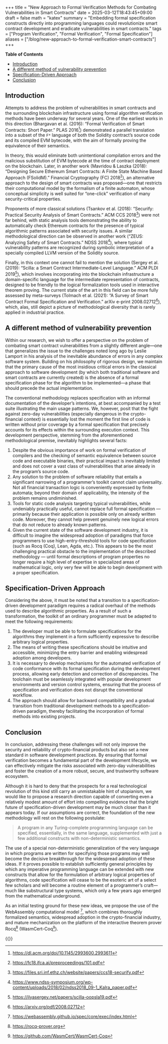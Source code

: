 +++
title = "New Approach to Formal Verification Methods for Combating Vulnerabilities in Smart Contracts"
date = 2025-03-12T18:43:45+09:00
draft = false
math = "katex"
summary = "Embedding formal specification constructs directly into programming languages could revolutionize smart contract development and eradicate vulnerabilities in smart contracts."
tags = ["Program Verification", "Formal Verification", "Formal Specification"]
aliases = ["/blog/new-approach-to-formal-verification-smart-contracts"]
+++

**Table of Contents**
- [Introduction](#introduction)
- [A different method of vulnerability prevention](#a-different-method-of-vulnerability-prevention)
- [Specification-Driven Approach](#specification-driven-approach)
- [Conclusion](#conclusion)


## Introduction

Attempts to address the problem of vulnerabilities in smart contracts and the surrounding blockchain infrastructure using formal algorithm verification methods have been underway for several years. One of the earliest works in this direction (Bhargavan et al. (2016): “Formal Verification of Smart Contracts: Short Paper.” PLAS 2016[^1]) demonstrated a parallel translation into a subset of the `F*` language of both the Solidity contract’s source code and its compiled EVM bytecode, with the aim of formally proving the equivalence of their semantics.

In theory, this would eliminate both unintentional compilation errors and the malicious substitution of EVM bytecode at the time of contract deployment on the blockchain. Later, in another work (Mavridou & Laszka (2018): “Designing Secure Ethereum Smart Contracts: A Finite State Machine Based Approach (FSolidM).” Financial Cryptography (FC) 2018[^2]), an alternative approach to the design of smart contracts was proposed—one that restricts their computational model by the formalism of a finite automaton, whose conceptual simplicity is well suited for “one-click” verification of many security-critical properties.

Proponents of more classical solutions (Tsankov et al. (2018): “Securify: Practical Security Analysis of Smart Contracts.” ACM CCS 2018[^3]) were not far behind, with static analysis tools demonstrating the ability to automatically check Ethereum contracts for the presence of typical algorithmic patterns associated with security issues. A similar methodological direction can be observed in another work (“ZEUS: Analyzing Safety of Smart Contracts.” NDSS 2018[^4]), where typical vulnerability patterns are recognized during symbolic interpretation of a specially compiled LLVM version of the Solidity source.

Finally, in this context one cannot fail to mention the solution (Sergey et al. (2019): “Scilla: a Smart Contract Intermediate-Level Language.” ACM PLDI 2019[^5]), which involves incorporating into the blockchain infrastructure a domain-specific language for the intermediate representation of contracts, designed to be friendly to the logical formalization tools used in interactive theorem proving. The current state of the art in this field can be more fully assessed by meta-surveys (Tolmach et al. (2021): “A Survey of Smart Contract Formal Specification and Verification.” arXiv e-print 2008.02712[^6]), which, alas, still depict a picture of methodological diversity that is rarely applied in industrial practice.

## A different method of vulnerability prevention

Within our research, we wish to offer a perspective on the problem of combating smart contract vulnerabilities from a slightly different angle—one that generalizes the issue to the challenges noted long ago by Leslie Lamport in his analysis of the inevitable abundance of errors in any complex software system. Building on his philosophy of rigorous design, we maintain that the primary cause of the most insidious critical errors in the classical approach to software development (by which both traditional software and smart contracts are currently created) is the absence of a formal specification phase for the algorithm to be implemented—a phase that should precede the actual implementation.

The conventional methodology replaces specification with an informal documentation of the developer’s intentions, at best accompanied by a test suite illustrating the main usage patterns. We, however, posit that the fight against zero-day vulnerabilities (especially dangerous in the crypto-financial context) is essentially lost the moment the first line of code is written without prior coverage by a formal specification that precisely accounts for its effects within the surrounding execution context. This development perspective, stemming from the aforementioned methodological premise, inevitably highlights several facts:

1. Despite the obvious importance of work on formal verification of compilers and the checking of semantic equivalence between source code and executable binaries, their practical impact is inevitably limited and does not cover a vast class of vulnerabilities that arise already in the program’s source code.
2. Any solution to the problem of software reliability that entails a significant narrowing of a programmer’s toolkit cannot claim universality. Not all financial transaction logic is conveniently expressed by finite automata; beyond their domain of applicability, the intensity of the problem remains undiminished.
3. Tools for static code analysis targeting typical vulnerabilities, while undeniably practically useful, cannot replace full formal specification — primarily because their application is possible only on already written code. Moreover, they cannot help prevent genuinely new logical errors that do not reduce to already known patterns.
4. Given the current state of the software development industry, it is difficult to imagine the widespread adoption of paradigms that force programmers to use high-entry-threshold tools for code specification (such as Rocq (Coq), Lean, Agda, etc.). This appears to be the most challenging practical obstacle to the implementation of the described methodology — until formal descriptions of program properties no longer require a high level of expertise in specialized areas of mathematical logic, only very few will be able to begin development with a proper specification.

## Specification-Driven Approach

Considering the above, it must be noted that a transition to a specification-driven development paradigm requires a radical overhaul of the methods used to describe algorithmic properties. As a result of such a transformation, the toolkit of an ordinary programmer must be adapted to meet the following requirements:

1. The developer must be able to formulate specifications for the algorithms they implement in a form sufficiently expressive to describe arbitrary logical properties.
2. The means of writing these specifications should be intuitive and accessible, minimizing the entry barrier and enabling widespread adoption among developers.
3. It is necessary to develop mechanisms for the automated verification of code conformance with its formal specification during the development process, allowing early detection and correction of discrepancies.
The toolchain must be seamlessly integrated with popular development environments and version control systems, ensuring that the process of specification and verification does not disrupt the conventional workflow.
1. The approach should allow for backward compatibility and a gradual transition from traditional development methods to a specification-driven paradigm, thereby facilitating the incorporation of formal methods into existing projects.

## Conclusion

In conclusion, addressing these challenges will not only improve the security and reliability of crypto-financial products but also set a new standard in software development practices. By ensuring that formal verification becomes a fundamental part of the development lifecycle, we can effectively mitigate the risks associated with zero-day vulnerabilities and foster the creation of a more robust, secure, and trustworthy software ecosystem.

Although it is hard to deny that the prospects for a real technological revolution of this kind still carry an unmistakable hint of utopianism, we would like to propose a research direction capable of converting even a relatively modest amount of effort into compelling evidence that the bright future of specification-driven development may be much closer than it appears today. If our assumptions are correct, the foundation of the new methodology will rest on the following postulate:

> A program in any Turing-complete programming language can be specified, essentially, in the same language, supplemented with just a few additional constructs with non-deterministic semantics.

The use of a special non-deterministic generalization of the very language in which programs are written for specifying those programs may well become the decisive breakthrough for the widespread adoption of these ideas. If it proves possible to establish sufficiently general principles by which any imperative programming language can be extended with new constructs that allow for the formulation of arbitrary logical properties of algorithms, code specification will cease to be the esoteric art of a select few scholars and will become a routine element of a programmer’s craft—much like substructural type systems, which only a few years ago emerged from the mathematical underground.

As an initial testing ground for these new ideas, we propose the use of the WebAssembly computational model [^7], which combines thoroughly formalized semantics, widespread adoption in the crypto-financial industry, and mature mechanization on the platform of the interactive theorem prover Rocq[^8] (WasmCert-Coq[^9]).

[^1]: https://dl.acm.org/doi/10.1145/2993600.2993611
[^2]: https://fc18.ifca.ai/preproceedings/101.pdf
[^3]: https://files.sri.inf.ethz.ch/website/papers/ccs18-securify.pdf
[^4]: https://www.ndss-symposium.org/wp-content/uploads/2018/02/ndss2018_09-1_Kalra_paper.pdf
[^5]: https://ilyasergey.net/papers/scilla-oopsla19.pdf
[^6]: https://arxiv.org/pdf/2008.02712
[^7]: https://webassembly.github.io/spec/core/exec/index.html
[^8]: https://rocq-prover.org
[^9]: https://github.com/WasmCert/WasmCert-Coq

{{<post-socials page_content_type="blog" telegram_post_id="29">}}
